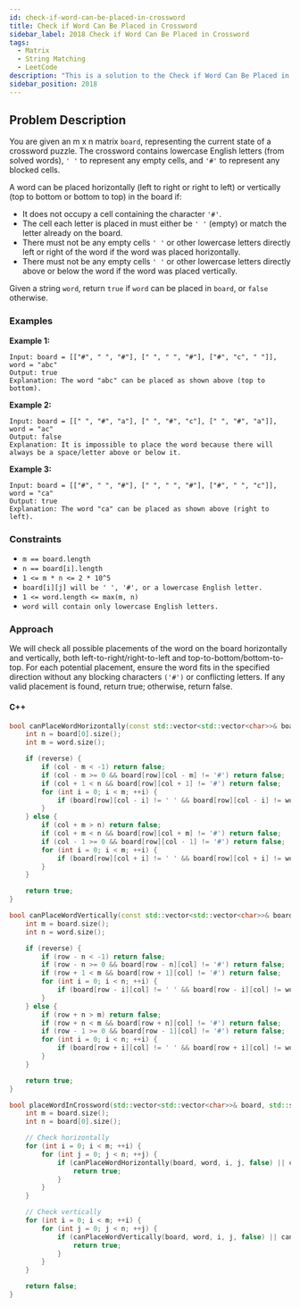```yaml
---
id: check-if-word-can-be-placed-in-crossword
title: Check if Word Can Be Placed in Crossword
sidebar_label: 2018 Check if Word Can Be Placed in Crossword
tags:
  - Matrix
  - String Matching
  - LeetCode
description: "This is a solution to the Check if Word Can Be Placed in Crossword problem on LeetCode."
sidebar_position: 2018
---
```


## Problem Description

You are given an m x n matrix `board`, representing the current state of a crossword puzzle. The crossword contains lowercase English letters (from solved words), `' '` to represent any empty cells, and `'#'` to represent any blocked cells.

A word can be placed horizontally (left to right or right to left) or vertically (top to bottom or bottom to top) in the board if:

- It does not occupy a cell containing the character `'#'`.
- The cell each letter is placed in must either be `' '` (empty) or match the letter already on the board.
- There must not be any empty cells `' '` or other lowercase letters directly left or right of the word if the word was placed horizontally.
- There must not be any empty cells `' '` or other lowercase letters directly above or below the word if the word was placed vertically.

Given a string `word`, return `true` if `word` can be placed in `board`, or `false` otherwise.

### Examples

**Example 1:**

```
Input: board = [["#", " ", "#"], [" ", " ", "#"], ["#", "c", " "]], word = "abc"
Output: true
Explanation: The word "abc" can be placed as shown above (top to bottom).
```

**Example 2:**
```
Input: board = [[" ", "#", "a"], [" ", "#", "c"], [" ", "#", "a"]], word = "ac"
Output: false
Explanation: It is impossible to place the word because there will always be a space/letter above or below it.
```

**Example 3:**
```
Input: board = [["#", " ", "#"], [" ", " ", "#"], ["#", " ", "c"]], word = "ca"
Output: true
Explanation: The word "ca" can be placed as shown above (right to left).
```

### Constraints

- `m == board.length`
- `n == board[i].length`
- `1 <= m * n <= 2 * 10^5`
- `board[i][j] will be ' ', '#', or a lowercase English letter.`
- `1 <= word.length <= max(m, n)`
- `word will contain only lowercase English letters.`

### Approach

We will check all possible placements of the word on the board horizontally and vertically, both left-to-right/right-to-left and top-to-bottom/bottom-to-top. For each potential placement, ensure the word fits in the specified direction without any blocking characters `('#')` or conflicting letters. If any valid placement is found, return true; otherwise, return false.

#### C++

``` cpp
bool canPlaceWordHorizontally(const std::vector<std::vector<char>>& board, const std::string& word, int row, int col, bool reverse) {
    int n = board[0].size();
    int m = word.size();

    if (reverse) {
        if (col - m < -1) return false;
        if (col - m >= 0 && board[row][col - m] != '#') return false;
        if (col + 1 < n && board[row][col + 1] != '#') return false;
        for (int i = 0; i < m; ++i) {
            if (board[row][col - i] != ' ' && board[row][col - i] != word[i]) return false;
        }
    } else {
        if (col + m > n) return false;
        if (col + m < n && board[row][col + m] != '#') return false;
        if (col - 1 >= 0 && board[row][col - 1] != '#') return false;
        for (int i = 0; i < m; ++i) {
            if (board[row][col + i] != ' ' && board[row][col + i] != word[i]) return false;
        }
    }

    return true;
}

bool canPlaceWordVertically(const std::vector<std::vector<char>>& board, const std::string& word, int row, int col, bool reverse) {
    int m = board.size();
    int n = word.size();

    if (reverse) {
        if (row - n < -1) return false;
        if (row - n >= 0 && board[row - n][col] != '#') return false;
        if (row + 1 < m && board[row + 1][col] != '#') return false;
        for (int i = 0; i < n; ++i) {
            if (board[row - i][col] != ' ' && board[row - i][col] != word[i]) return false;
        }
    } else {
        if (row + n > m) return false;
        if (row + n < m && board[row + n][col] != '#') return false;
        if (row - 1 >= 0 && board[row - 1][col] != '#') return false;
        for (int i = 0; i < n; ++i) {
            if (board[row + i][col] != ' ' && board[row + i][col] != word[i]) return false;
        }
    }

    return true;
}

bool placeWordInCrossword(std::vector<std::vector<char>>& board, std::string word) {
    int m = board.size();
    int n = board[0].size();

    // Check horizontally
    for (int i = 0; i < m; ++i) {
        for (int j = 0; j < n; ++j) {
            if (canPlaceWordHorizontally(board, word, i, j, false) || canPlaceWordHorizontally(board, word, i, j, true)) {
                return true;
            }
        }
    }

    // Check vertically
    for (int i = 0; i < m; ++i) {
        for (int j = 0; j < n; ++j) {
            if (canPlaceWordVertically(board, word, i, j, false) || canPlaceWordVertically(board, word, i, j, true)) {
                return true;
            }
        }
    }

    return false;
}
```

